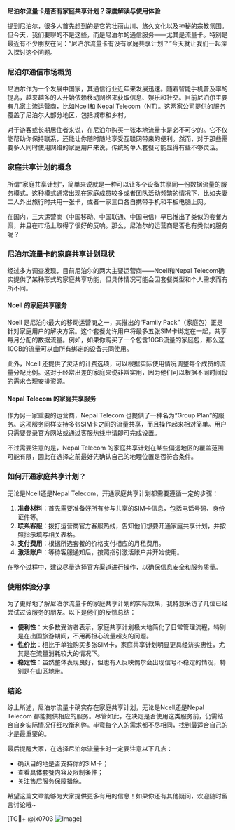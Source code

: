 **尼泊尔流量卡是否有家庭共享计划？深度解读与使用体验**

提到尼泊尔，很多人首先想到的是它的壮丽山川、悠久文化以及神秘的宗教氛围。但今天，我们要聊的不是这些，而是尼泊尔的通信服务——尤其是流量卡。特别是最近有不少朋友在问：“尼泊尔流量卡有没有家庭共享计划？”今天就让我们一起深入探讨这个问题。

### 尼泊尔通信市场概览

尼泊尔作为一个发展中国家，其通信行业近年来发展迅速。随着智能手机普及率的提高，越来越多的人开始依赖移动网络来获取信息、娱乐和社交。目前尼泊尔主要有几家主流运营商，比如Ncell和 Nepal Telecom（NT）。这两家公司提供的服务覆盖了尼泊尔大部分地区，包括城市和乡村。

对于游客或长期居住者来说，在尼泊尔购买一张本地流量卡是必不可少的。它不仅能帮助你保持联系，还能让你随时随地享受互联网带来的便利。然而，对于那些需要多人同时使用网络的家庭用户来说，传统的单人套餐可能显得有些不够灵活。

### 家庭共享计划的概念

所谓“家庭共享计划”，简单来说就是一种可以让多个设备共享同一份数据流量的服务模式。这种模式通常出现在家庭成员较多或者团队活动频繁的情况下，比如夫妻二人外出旅行时共用一张卡，或者一家三口各自携带手机和平板电脑上网。

在国内，三大运营商（中国移动、中国联通、中国电信）早已推出了类似的套餐方案，并且在市场上取得了很好的反响。那么，尼泊尔的运营商是否也有类似的服务呢？

### 尼泊尔流量卡的家庭共享计划现状

经过多方调查发现，目前尼泊尔的两大主要运营商——Ncell和Nepal Telecom确实提供了某种形式的家庭共享功能，但具体情况可能会因套餐类型和个人需求而有所不同。

#### Ncell 的家庭共享服务

Ncell 是尼泊尔最大的移动运营商之一，其推出的“Family Pack”（家庭包）正是针对家庭用户的解决方案。这个套餐允许用户将最多五张SIM卡绑定在一起，共享每月分配的数据流量。例如，如果你购买了一个包含10GB流量的家庭包，那么这10GB的流量可以由所有绑定的设备共同使用。

此外，Ncell 还提供了灵活的计费选项，可以根据实际使用情况调整每个成员的流量分配比例。这对于经常出差的家庭来说非常实用，因为他们可以根据不同时间段的需求合理安排资源。

#### Nepal Telecom 的家庭共享服务

作为另一家重要的运营商，Nepal Telecom 也提供了一种名为“Group Plan”的服务。这项服务同样支持多张SIM卡之间的流量共享，而且操作起来相对简单。用户只需要登录官方网站或通过客服热线申请即可完成设置。

不过需要注意的是，Nepal Telecom 的家庭共享计划在某些偏远地区的覆盖范围可能有限，因此在选择之前最好先确认自己的地理位置是否符合条件。

### 如何开通家庭共享计划？

无论是Ncell还是Nepal Telecom，开通家庭共享计划都需要遵循一定的步骤：

1. **准备材料**：首先需要准备好所有参与共享的SIM卡信息，包括电话号码、身份证件等。
2. **联系客服**：拨打运营商官方客服热线，告知他们想要开通家庭共享计划，并按照指示填写相关表格。
3. **支付费用**：根据所选套餐的价格支付相应的月租费用。
4. **激活账户**：等待客服通知后，按照指引激活账户并开始使用。

在整个过程中，建议尽量选择官方渠道进行操作，以确保信息安全和服务质量。

### 使用体验分享

为了更好地了解尼泊尔流量卡的家庭共享计划的实际效果，我特意采访了几位已经尝试过该服务的朋友。以下是他们的反馈总结：

- **便利性**：大多数受访者表示，家庭共享计划极大地简化了日常管理流程，特别是在出国旅游期间，不用再担心流量超支的问题。
- **性价比**：相比于单独购买多张SIM卡，家庭共享计划明显更具经济实惠性，尤其是在流量消耗较大的情况下。
- **稳定性**：虽然整体表现良好，但也有人反映偶尔会出现信号不稳定的情况，特别是在山区地带。

### 结论

综上所述，尼泊尔流量卡确实存在家庭共享计划，无论是Ncell还是Nepal Telecom 都能提供相应的服务。尽管如此，在决定是否使用这类服务前，仍需结合自身实际情况仔细权衡利弊。毕竟每个人的需求都不尽相同，找到最适合自己的才是最重要的。

最后提醒大家，在选择尼泊尔流量卡时一定要注意以下几点：
- 确认目的地是否支持你的SIM卡；
- 查看具体套餐内容及限制条件；
- 关注售后服务保障措施。

希望这篇文章能够为大家提供更多有用的信息！如果你还有其他疑问，欢迎随时留言讨论哦~

[TG💪+ @jx0703 ![Image](https://github.com/user-attachments/assets/dbca1d08-cadb-493c-b0ec-ad6f7a83f270)]